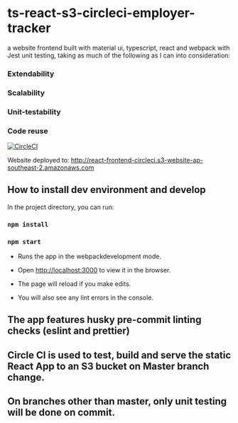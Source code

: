 # ts-react-s3-circleci-employer-tracker
a website frontend built with material ui, typescript, react and webpack with Jest unit testing, taking as much of the following as I can into consideration: 
### Extendability
### Scalability
### Unit-testability
### Code reuse

[![CircleCI](https://circleci.com/gh/ts-react-s3-circleci-employer-tracker.svg?style=svg)](https://circleci.com/gh/ts-react-s3-circleci-employer-tracker)


Website deployed to: http://react-frontend-circleci.s3-website-ap-southeast-2.amazonaws.com


## How to install dev environment and develop

In the project directory, you can run:

### `npm install`

### `npm start`

- Runs the app in the webpackdevelopment mode.

- Open [http://localhost:3000](http://localhost:3000) to view it in the browser.

- The page will reload if you make edits.

- You will also see any lint errors in the console.

## The app features husky pre-commit linting checks (eslint and prettier)
## Circle CI is used to test, build and serve the static React App to an S3 bucket on Master branch change. 
## On branches other than master, only unit testing will be done on commit.


